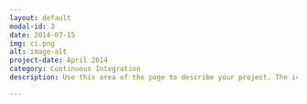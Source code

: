 ```yaml
---
layout: default
modal-id: 3
date: 2014-07-15
img: ci.png
alt: image-alt
project-date: April 2014
category: Continuous Integration
description: Use this area of the page to describe your project. The icon above is part of a free icon set by <a href="https://sellfy.com/p/8Q9P/jV3VZ/">Flat Icons</a>. On their website, you can download their free set with 16 icons, or you can purchase the entire set with 146 icons for only $12!

---
```

